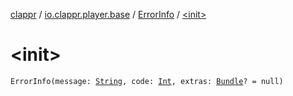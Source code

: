 [clappr](../../index.md) / [io.clappr.player.base](../index.md) / [ErrorInfo](index.md) / [&lt;init&gt;](./-init-.md)

# &lt;init&gt;

`ErrorInfo(message: `[`String`](https://kotlinlang.org/api/latest/jvm/stdlib/kotlin/-string/index.html)`, code: `[`Int`](https://kotlinlang.org/api/latest/jvm/stdlib/kotlin/-int/index.html)`, extras: `[`Bundle`](https://developer.android.com/reference/android/os/Bundle.html)`? = null)`